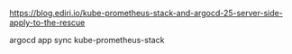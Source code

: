https://blog.ediri.io/kube-prometheus-stack-and-argocd-25-server-side-apply-to-the-rescue

argocd app sync kube-prometheus-stack

